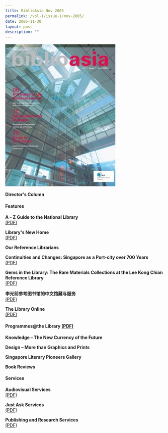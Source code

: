 ```yaml
---
title: BiblioAsia Nov 2005
permalink: /vol-1/issue-1/nov-2005/
date: 2005-11-30
layout: post
description: ""
---
```

<img style="width: 350px; height: 450px;" src="/images/vol-1-issue-1/nov%202005.JPG"><br>

**Director's Column** <br>

#### **Features**

**A – Z Guide to the National Library**<br> [(PDF)](/files/pdf/vol-1/issue-1/A-Z%20Guide.pdf)

**Library's New Home**<br> [(PDF)](/files/pdf/vol-1/issue-1/Library%20New%20Home.pdf)

**Our Reference Librarians**<br> 

**Continuities and Changes: Singapore as a Port-city over 700 Years**<br> [(PDF)](/files/pdf/vol-1/issue-1/ContinuitiesChanges.pdf)

**Gems in the Library: The Rare Materials Collections at the Lee Kong Chian Reference Library**<br> [(PDF)](/files/pdf/vol-1/issue-1/Gems.pdf)

**李光前参考图书馆的中文馆藏与服务**<br> [(PDF)](/files/pdf/vol-1/issue-1/Chinese.pdf)

**The Library Online**<br> [(PDF)](/files/pdf/vol-1/issue-1/Library%20Online.pdf)

#### **Programmes@the Library** [(PDF)](/files/pdf/vol-1/issue-1/Programmes%20for%20Nov%202005.pdf)

**Knowledge – The New Currency of the Future**<br>

**Design – More than Graphics and Prints**<br>

**Singapore Literary Pioneers Gallery**<br>

**Book Reviews**<br> 

#### **Services**

**Audiovisual Services**<br> [(PDF)](/files/pdf/vol-1/issue-1/AV%20services%20for%20Nov%202005.pdf)

**Just Ask Services**<br> [(PDF)](/files/pdf/vol-1/issue-1/Just%20Ask%20services%20for%20Nov%202005.pdf)

**Publishing and Research Services**<br> [(PDF)](/files/pdf/vol-1/issue-1/Publishing%20and%20Research%20Services%20for%20Nov%202005.pdf)
